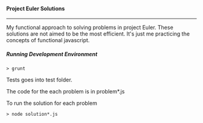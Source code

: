 #### Project Euler Solutions
---

My functional approach to solving problems in project Euler. These solutions are not aimed to be the most efficient. It's just me practicing the concepts of functional javascript.

##### Running Development Environment

```
> grunt
```

Tests goes into test folder.

The code for the each problem is in problem*.js

To run the solution for each problem

```
> node solution*.js
```
